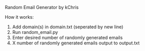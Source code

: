 Random Email Generator by kChris

How it works:
1. Add domain(s) in domain.txt (seperated by new line)
2. Run random_email.py
3. Enter desired number of randomly generated emails
4. X number of randomly generated emails output to output.txt
